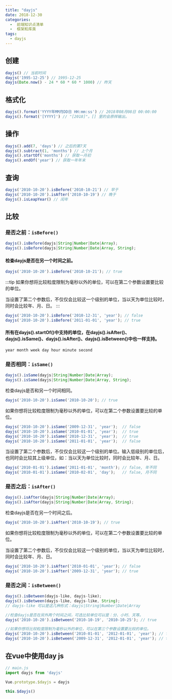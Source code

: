 ```yaml
---
title: "dayjs"
date: 2018-12-30
categories:
  -  前端知识点清单
  -  框架和库类
tags:
  - dayjs
---
```


##  创建
```js
dayjs() // 当前时间
dayjs('1995-12-25') // 1995-12-25
dayjs(Date.now() - 24 * 60 * 60 * 1000) // 昨天
```
##  格式化
```js
dayjs().format('YYYY年MM月DD日 HH:mm:ss') // 2018年08月08日 00:00:00
dayjs().format('[YYYY]') // "[2018]"。[] 里的会原样输出。
```
##  操作
```js
dayjs().add(7, 'days') // 之后的第7天
dayjs().subtract(1, 'months') // 上个月
dayjs().startOf('months') // 获取一月初 
dayjs().endOf('year') // 获取一年年末
```
##  查询
```js
dayjs('2010-10-20').isBefore('2010-10-21') // 早于
dayjs('2010-10-20').isAfter('2010-10-19') // 晚于
dayjs().isLeapYear() // 闰年
```

## 比较
### 是否之前：`isBefore()`
```js
dayjs().isBefore(dayjs|String|Number|Date|Array);
dayjs().isBefore(dayjs|String|Number|Date|Array, String);
```
####  检查dayjs是否在另一个时间之前。
```js
dayjs('2010-10-20').isBefore('2010-10-21'); // true
```
:::tip
如果你想将比较粒度限制为毫秒以外的单位，可以在第二个参数设置要比较的单位。

当设置了第二个参数后，不仅仅会比较这一个级别的单位，当以天为单位比较时，同时会比较年、月、日。
:::
```js
dayjs('2010-10-20').isBefore('2010-12-31', 'year'); // false
dayjs('2010-10-20').isBefore('2011-01-01', 'year'); // true
```
####  所有在dayjs().startOf()中支持的单位，在dayjs().isAfter()、dayjs().isSame()、dayjs().isAfter()、dayjs().isBetween()中也一样支持。

```js
year month week day hour minute second
```
### 是否相同：`isSame()`
```js
dayjs().isSame(dayjs|String|Number|Date|Array);
dayjs().isSame(dayjs|String|Number|Date|Array, String);
```
检查dayjs是否和另一个时间相同。
```js
dayjs('2010-10-20').isSame('2010-10-20'); // true
```
如果你想将比较粒度限制为毫秒以外的单位，可以在第二个参数设置要比较的单位。
```js
dayjs('2010-10-20').isSame('2009-12-31', 'year');  // false
dayjs('2010-10-20').isSame('2010-01-01', 'year');  // true
dayjs('2010-10-20').isSame('2010-12-31', 'year');  // true
dayjs('2010-10-20').isSame('2011-01-01', 'year');  // false
```
当设置了第二个参数后，不仅仅会比较这一个级别的单位。输入低级别的单位后，也同时会比较其上级单位，如：当以天为单位比较时，同时会比较年、月、日。
```js
dayjs('2010-01-01').isSame('2011-01-01', 'month'); // false, 年不同
dayjs('2010-01-01').isSame('2010-02-01', 'day');   // false, 月不同
```
### 是否之后：`isAfter()`
```js
dayjs().isAfter(dayjs|String|Number|Date|Array);
dayjs().isAfter(dayjs|String|Number|Date|Array, String);
```
检查dayjs是否在另一个时间之后。
```js
dayjs('2010-10-20').isAfter('2010-10-19'); // true
```
如果你想将比较粒度限制为毫秒以外的单位，可以在第二个参数设置要比较的单位。

当设置了第二个参数后，不仅仅会比较这一个级别的单位，当以天为单位比较时，同时会比较年、月、日。
```js
dayjs('2010-10-20').isAfter('2010-01-01', 'year'); // false
dayjs('2010-10-20').isAfter('2009-12-31', 'year'); // true
```
### 是否之间：`isBetween()`
```js
dayjs().isBetween(dayjs-like, dayjs-like);
dayjs().isBetween(dayjs-like, dayjs-like, String);
// dayjs-like 可以是这几种形式：dayjs|String|Number|Date|Array

//检查dayjs是否在另外两个时间之间，可选比较单位可以是：分、小时、天等。
dayjs('2010-10-20').isBetween('2010-10-19', '2010-10-25'); // true

//如果你想将比较粒度限制为毫秒以外的单位，可以在第三个参数设置要比较的单位。
dayjs('2010-10-20').isBetween('2010-01-01', '2012-01-01', 'year'); // false
dayjs('2010-10-20').isBetween('2009-12-31', '2012-01-01', 'year'); // true
```

## 在vue中使用day js
```js
// main.js
import dayjs from 'dayjs'

Vue.prototype.$dayjs = dayjs

this.$dayjs()
```